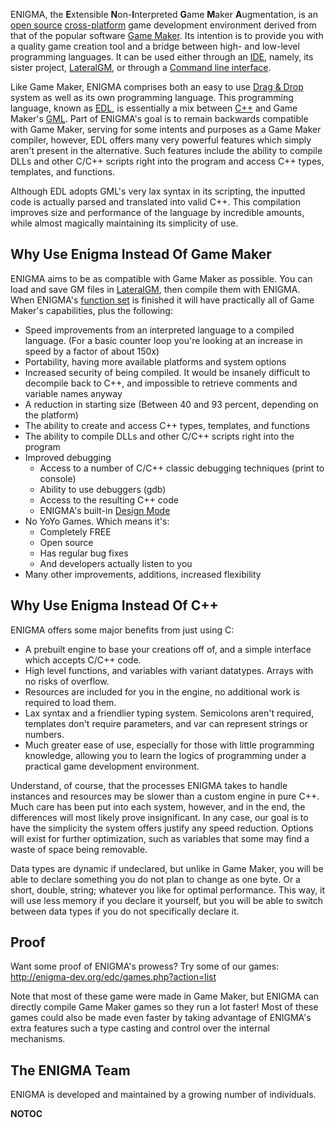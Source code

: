 ENIGMA, the **E**xtensible **N**on-**I**nterpreted **G**ame **M**aker
**A**ugmentation, is an [open source](open_source "wikilink")
[cross-platform](Cross_platform "wikilink") game development environment
derived from that of the popular software [Game
Maker](Game_Maker "wikilink"). Its intention is to provide you with a
quality game creation tool and a bridge between high- and low-level
programming languages. It can be used either through an
[IDE](Integrated_development_environment "wikilink"), namely, its sister
project, [LateralGM](LateralGM "wikilink"), or through a [Command line
interface](Command_line_interface "wikilink").

Like Game Maker, ENIGMA comprises both an easy to use [Drag &
Drop](Action "wikilink") system as well as its own programming language.
This programming language, known as [EDL](EDL "wikilink"), is
essentially a mix between [C++](C++ "wikilink") and Game Maker's
[GML](GML "wikilink"). Part of ENIGMA's goal is to remain backwards
compatible with Game Maker, serving for some intents and purposes as a
Game Maker compiler, however, EDL offers many very powerful features
which simply aren't present in the alternative. Such features include
the ability to compile DLLs and other C/C++ scripts right into the
program and access C++ types, templates, and functions.

Although EDL adopts GML's very lax syntax in its scripting, the inputted
code is actually parsed and translated into valid C++. This compilation
improves size and performance of the language by incredible amounts,
while almost magically maintaining its simplicity of use.

## Why Use Enigma Instead Of Game Maker

ENIGMA aims to be as compatible with Game Maker as possible. You can
load and save GM files in [LateralGM](LateralGM "wikilink"), then
compile them with ENIGMA. When ENIGMA's [function
set](Unimplemented_GM_Functions "wikilink") is finished it will have
practically all of Game Maker's capabilities, plus the following:

  - Speed improvements from an interpreted language to a compiled
    language. (For a basic counter loop you're looking at an increase in
    speed by a factor of about 150x)
  - Portability, having more available platforms and system options
  - Increased security of being compiled. It would be insanely difficult
    to decompile back to C++, and impossible to retrieve comments and
    variable names anyway
  - A reduction in starting size (Between 40 and 93 percent, depending
    on the platform)
  - The ability to create and access C++ types, templates, and functions
  - The ability to compile DLLs and other C/C++ scripts right into the
    program
  - Improved debugging
      - Access to a number of C/C++ classic debugging techniques (print
        to console)
      - Ability to use debuggers (gdb)
      - Access to the resulting C++ code
      - ENIGMA's built-in [Design Mode](Design_Mode "wikilink")
  - No YoYo Games. Which means it's:
      - Completely FREE
      - Open source
      - Has regular bug fixes
      - And developers actually listen to you
  - Many other improvements, additions, increased flexibility

## Why Use Enigma Instead Of C++

ENIGMA offers some major benefits from just using C:

  - A prebuilt engine to base your creations off of, and a simple
    interface which accepts C/C++ code.
  - High level functions, and variables with variant datatypes. Arrays
    with no risks of overflow.
  - Resources are included for you in the engine, no additional work is
    required to load them.
  - Lax syntax and a friendlier typing system. Semicolons aren't
    required, templates don't require parameters, and var can represent
    strings or numbers.
  - Much greater ease of use, especially for those with little
    programming knowledge, allowing you to learn the logics of
    programming under a practical game development environment.

Understand, of course, that the processes ENIGMA takes to handle
instances and resources may be slower than a custom engine in pure C++.
Much care has been put into each system, however, and in the end, the
differences will most likely prove insignificant. In any case, our goal
is to have the simplicity the system offers justify any speed reduction.
Options will exist for further optimization, such as variables that some
may find a waste of space being removable.

Data types are dynamic if undeclared, but unlike in Game Maker, you will
be able to declare something you do not plan to change as one byte. Or a
short, double, string; whatever you like for optimal performance. This
way, it will use less memory if you declare it yourself, but you will be
able to switch between data types if you do not specifically declare it.

## Proof

Want some proof of ENIGMA's prowess? Try some of our games:
<http://enigma-dev.org/edc/games.php?action=list>

Note that most of these game were made in Game Maker, but ENIGMA can
directly compile Game Maker games so they run a lot faster\! Most of
these games could also be made even faster by taking advantage of
ENIGMA's extra features such a type casting and control over the
internal mechanisms.

## The ENIGMA Team

ENIGMA is developed and maintained by a growing number of individuals.

__NOTOC__